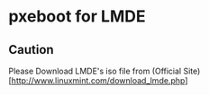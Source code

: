 # pxeboot for LMDE

## Caution

Please Download LMDE's iso file from (Official Site)[http://www.linuxmint.com/download_lmde.php]

